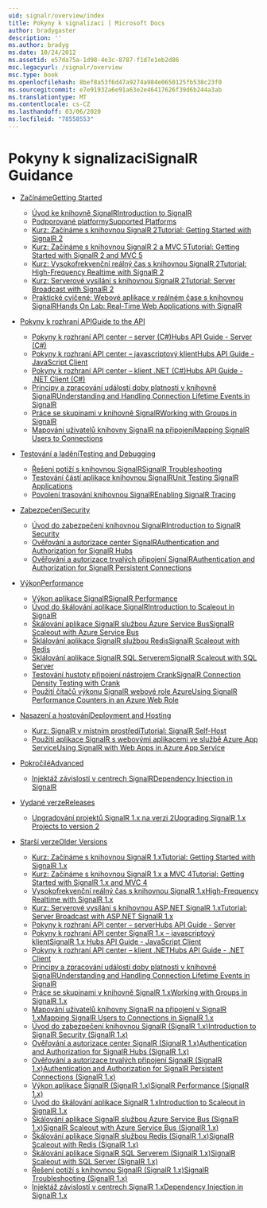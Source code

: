 ```yaml
---
uid: signalr/overview/index
title: Pokyny k signalizaci | Microsoft Docs
author: bradygaster
description: ''
ms.author: bradyg
ms.date: 10/24/2012
ms.assetid: e57da75a-1d98-4e3c-8787-f1d7e1eb2d86
msc.legacyurl: /signalr/overview
msc.type: book
ms.openlocfilehash: 8bef8a53f6d47a9274a984e0650125fb538c23f0
ms.sourcegitcommit: e7e91932a6e91a63e2e46417626f39d6b244a3ab
ms.translationtype: MT
ms.contentlocale: cs-CZ
ms.lasthandoff: 03/06/2020
ms.locfileid: "78558553"
---
```

# <a name="signalr-guidance"></a><span data-ttu-id="58a13-102">Pokyny k signalizaci</span><span class="sxs-lookup"><span data-stu-id="58a13-102">SignalR Guidance</span></span>

- [<span data-ttu-id="58a13-103">Začínáme</span><span class="sxs-lookup"><span data-stu-id="58a13-103">Getting Started</span></span>](getting-started/index.md)

    - [<span data-ttu-id="58a13-104">Úvod ke knihovně SignalR</span><span class="sxs-lookup"><span data-stu-id="58a13-104">Introduction to SignalR</span></span>](getting-started/introduction-to-signalr.md)
    - [<span data-ttu-id="58a13-105">Podporované platformy</span><span class="sxs-lookup"><span data-stu-id="58a13-105">Supported Platforms</span></span>](getting-started/supported-platforms.md)
    - [<span data-ttu-id="58a13-106">Kurz: Začínáme s knihovnou SignalR 2</span><span class="sxs-lookup"><span data-stu-id="58a13-106">Tutorial: Getting Started with SignalR 2</span></span>](getting-started/tutorial-getting-started-with-signalr.md)
    - [<span data-ttu-id="58a13-107">Kurz: Začínáme s knihovnou SignalR 2 a MVC 5</span><span class="sxs-lookup"><span data-stu-id="58a13-107">Tutorial: Getting Started with SignalR 2 and MVC 5</span></span>](getting-started/tutorial-getting-started-with-signalr-and-mvc.md)
    - [<span data-ttu-id="58a13-108">Kurz: Vysokofrekvenční reálný čas s knihovnou SignalR 2</span><span class="sxs-lookup"><span data-stu-id="58a13-108">Tutorial: High-Frequency Realtime with SignalR 2</span></span>](getting-started/tutorial-high-frequency-realtime-with-signalr.md)
    - [<span data-ttu-id="58a13-109">Kurz: Serverové vysílání s knihovnou SignalR 2</span><span class="sxs-lookup"><span data-stu-id="58a13-109">Tutorial: Server Broadcast with SignalR 2</span></span>](getting-started/tutorial-server-broadcast-with-signalr.md)
    - [<span data-ttu-id="58a13-110">Praktické cvičené: Webové aplikace v reálném čase s knihovnou SignalR</span><span class="sxs-lookup"><span data-stu-id="58a13-110">Hands On Lab: Real-Time Web Applications with SignalR</span></span>](getting-started/real-time-web-applications-with-signalr.md)
- [<span data-ttu-id="58a13-111">Pokyny k rozhraní API</span><span class="sxs-lookup"><span data-stu-id="58a13-111">Guide to the API</span></span>](guide-to-the-api/index.md)

    - [<span data-ttu-id="58a13-112">Pokyny k rozhraní API center – server (C#)</span><span class="sxs-lookup"><span data-stu-id="58a13-112">Hubs API Guide - Server (C#)</span></span>](guide-to-the-api/hubs-api-guide-server.md)
    - [<span data-ttu-id="58a13-113">Pokyny k rozhraní API center – javascriptový klient</span><span class="sxs-lookup"><span data-stu-id="58a13-113">Hubs API Guide - JavaScript Client</span></span>](guide-to-the-api/hubs-api-guide-javascript-client.md)
    - [<span data-ttu-id="58a13-114">Pokyny k rozhraní API center – klient .NET (C#)</span><span class="sxs-lookup"><span data-stu-id="58a13-114">Hubs API Guide - .NET Client (C#)</span></span>](guide-to-the-api/hubs-api-guide-net-client.md)
    - [<span data-ttu-id="58a13-115">Principy a zpracování událostí doby platnosti v knihovně SignalR</span><span class="sxs-lookup"><span data-stu-id="58a13-115">Understanding and Handling Connection Lifetime Events in SignalR</span></span>](guide-to-the-api/handling-connection-lifetime-events.md)
    - [<span data-ttu-id="58a13-116">Práce se skupinami v knihovně SignalR</span><span class="sxs-lookup"><span data-stu-id="58a13-116">Working with Groups in SignalR</span></span>](guide-to-the-api/working-with-groups.md)
    - [<span data-ttu-id="58a13-117">Mapování uživatelů knihovny SignalR na připojení</span><span class="sxs-lookup"><span data-stu-id="58a13-117">Mapping SignalR Users to Connections</span></span>](guide-to-the-api/mapping-users-to-connections.md)
- [<span data-ttu-id="58a13-118">Testování a ladění</span><span class="sxs-lookup"><span data-stu-id="58a13-118">Testing and Debugging</span></span>](testing-and-debugging/index.md)

    - [<span data-ttu-id="58a13-119">Řešení potíží s knihovnou SignalR</span><span class="sxs-lookup"><span data-stu-id="58a13-119">SignalR Troubleshooting</span></span>](testing-and-debugging/troubleshooting.md)
    - [<span data-ttu-id="58a13-120">Testování částí aplikace knihovnou SignalR</span><span class="sxs-lookup"><span data-stu-id="58a13-120">Unit Testing SignalR Applications</span></span>](testing-and-debugging/unit-testing-signalr-applications.md)
    - [<span data-ttu-id="58a13-121">Povolení trasování knihovnou SignalR</span><span class="sxs-lookup"><span data-stu-id="58a13-121">Enabling SignalR Tracing</span></span>](testing-and-debugging/enabling-signalr-tracing.md)
- [<span data-ttu-id="58a13-122">Zabezpečení</span><span class="sxs-lookup"><span data-stu-id="58a13-122">Security</span></span>](security/index.md)

    - [<span data-ttu-id="58a13-123">Úvod do zabezpečení knihovnou SignalR</span><span class="sxs-lookup"><span data-stu-id="58a13-123">Introduction to SignalR Security</span></span>](security/introduction-to-security.md)
    - [<span data-ttu-id="58a13-124">Ověřování a autorizace center SignalR</span><span class="sxs-lookup"><span data-stu-id="58a13-124">Authentication and Authorization for SignalR Hubs</span></span>](security/hub-authorization.md)
    - [<span data-ttu-id="58a13-125">Ověřování a autorizace trvalých připojení SignalR</span><span class="sxs-lookup"><span data-stu-id="58a13-125">Authentication and Authorization for SignalR Persistent Connections</span></span>](security/persistent-connection-authorization.md)
- [<span data-ttu-id="58a13-126">Výkon</span><span class="sxs-lookup"><span data-stu-id="58a13-126">Performance</span></span>](performance/index.md)

    - [<span data-ttu-id="58a13-127">Výkon aplikace SignalR</span><span class="sxs-lookup"><span data-stu-id="58a13-127">SignalR Performance</span></span>](performance/signalr-performance.md)
    - [<span data-ttu-id="58a13-128">Úvod do škálování aplikace SignalR</span><span class="sxs-lookup"><span data-stu-id="58a13-128">Introduction to Scaleout in SignalR</span></span>](performance/scaleout-in-signalr.md)
    - [<span data-ttu-id="58a13-129">Škálování aplikace SignalR službou Azure Service Bus</span><span class="sxs-lookup"><span data-stu-id="58a13-129">SignalR Scaleout with Azure Service Bus</span></span>](performance/scaleout-with-windows-azure-service-bus.md)
    - [<span data-ttu-id="58a13-130">Šklálování aplikace SignalR službou Redis</span><span class="sxs-lookup"><span data-stu-id="58a13-130">SignalR Scaleout with Redis</span></span>](performance/scaleout-with-redis.md)
    - [<span data-ttu-id="58a13-131">Šklálování aplikace SignalR SQL Serverem</span><span class="sxs-lookup"><span data-stu-id="58a13-131">SignalR Scaleout with SQL Server</span></span>](performance/scaleout-with-sql-server.md)
    - [<span data-ttu-id="58a13-132">Testování hustoty připojení nástrojem Crank</span><span class="sxs-lookup"><span data-stu-id="58a13-132">SignalR Connection Density Testing with Crank</span></span>](performance/signalr-connection-density-testing-with-crank.md)
    - [<span data-ttu-id="58a13-133">Použití čítačů výkonu SignalR webové role Azure</span><span class="sxs-lookup"><span data-stu-id="58a13-133">Using SignalR Performance Counters in an Azure Web Role</span></span>](performance/using-signalr-performance-counters-in-an-azure-web-role.md)
- [<span data-ttu-id="58a13-134">Nasazení a hostování</span><span class="sxs-lookup"><span data-stu-id="58a13-134">Deployment and Hosting</span></span>](deployment/index.md)

    - [<span data-ttu-id="58a13-135">Kurz: SignalR v místním prostředí</span><span class="sxs-lookup"><span data-stu-id="58a13-135">Tutorial: SignalR Self-Host</span></span>](deployment/tutorial-signalr-self-host.md)
    - [<span data-ttu-id="58a13-136">Použití aplikace SignalR s webovými aplikacemi ve službě Azure App Service</span><span class="sxs-lookup"><span data-stu-id="58a13-136">Using SignalR with Web Apps in Azure App Service</span></span>](deployment/using-signalr-with-azure-web-sites.md)
- [<span data-ttu-id="58a13-137">Pokročilé</span><span class="sxs-lookup"><span data-stu-id="58a13-137">Advanced</span></span>](advanced/index.md)

    - [<span data-ttu-id="58a13-138">Injektáž závislostí v centrech SignalR</span><span class="sxs-lookup"><span data-stu-id="58a13-138">Dependency Injection in SignalR</span></span>](advanced/dependency-injection.md)
- [<span data-ttu-id="58a13-139">Vydané verze</span><span class="sxs-lookup"><span data-stu-id="58a13-139">Releases</span></span>](releases/index.md)

    - [<span data-ttu-id="58a13-140">Upgradování projektů SignalR 1.x na verzi 2</span><span class="sxs-lookup"><span data-stu-id="58a13-140">Upgrading SignalR 1.x Projects to version 2</span></span>](releases/upgrading-signalr-1x-projects-to-20.md)
- [<span data-ttu-id="58a13-141">Starší verze</span><span class="sxs-lookup"><span data-stu-id="58a13-141">Older Versions</span></span>](older-versions/index.md)

    - [<span data-ttu-id="58a13-142">Kurz: Začínáme s knihovnou SignalR 1.x</span><span class="sxs-lookup"><span data-stu-id="58a13-142">Tutorial: Getting Started with SignalR 1.x</span></span>](older-versions/tutorial-getting-started-with-signalr.md)
    - [<span data-ttu-id="58a13-143">Kurz: Začínáme s knihovnou SignalR 1.x a MVC 4</span><span class="sxs-lookup"><span data-stu-id="58a13-143">Tutorial: Getting Started with SignalR 1.x and MVC 4</span></span>](older-versions/tutorial-getting-started-with-signalr-and-mvc-4.md)
    - [<span data-ttu-id="58a13-144">Vysokofrekvenční reálný čas s knihovnou SignalR 1.x</span><span class="sxs-lookup"><span data-stu-id="58a13-144">High-Frequency Realtime with SignalR 1.x</span></span>](older-versions/tutorial-high-frequency-realtime-with-signalr.md)
    - [<span data-ttu-id="58a13-145">Kurz: Serverové vysílání s knihovnou ASP.NET SignalR 1.x</span><span class="sxs-lookup"><span data-stu-id="58a13-145">Tutorial: Server Broadcast with ASP.NET SignalR 1.x</span></span>](older-versions/tutorial-server-broadcast-with-aspnet-signalr.md)
    - [<span data-ttu-id="58a13-146">Pokyny k rozhraní API center – server</span><span class="sxs-lookup"><span data-stu-id="58a13-146">Hubs API Guide - Server</span></span>](older-versions/signalr-1x-hubs-api-guide-server.md)
    - [<span data-ttu-id="58a13-147">Pokyny k rozhraní API center SignalR 1.x – javascriptový klient</span><span class="sxs-lookup"><span data-stu-id="58a13-147">SignalR 1.x Hubs API Guide - JavaScript Client</span></span>](older-versions/signalr-1x-hubs-api-guide-javascript-client.md)
    - [<span data-ttu-id="58a13-148">Pokyny k rozhraní API center – klient .NET</span><span class="sxs-lookup"><span data-stu-id="58a13-148">Hubs API Guide - .NET Client</span></span>](older-versions/signalr-1x-hubs-api-guide-net-client.md)
    - [<span data-ttu-id="58a13-149">Principy a zpracování událostí doby platnosti v knihovně SignalR</span><span class="sxs-lookup"><span data-stu-id="58a13-149">Understanding and Handling Connection Lifetime Events in SignalR</span></span>](older-versions/handling-connection-lifetime-events.md)
    - [<span data-ttu-id="58a13-150">Práce se skupinami v knihovně SignalR 1.x</span><span class="sxs-lookup"><span data-stu-id="58a13-150">Working with Groups in SignalR 1.x</span></span>](older-versions/working-with-groups.md)
    - [<span data-ttu-id="58a13-151">Mapování uživatelů knihovny SignalR na připojení v SignalR 1.x</span><span class="sxs-lookup"><span data-stu-id="58a13-151">Mapping SignalR Users to Connections in SignalR 1.x</span></span>](older-versions/mapping-users-to-connections.md)
    - [<span data-ttu-id="58a13-152">Úvod do zabezpečení knihovnou SignalR (SignalR 1.x)</span><span class="sxs-lookup"><span data-stu-id="58a13-152">Introduction to SignalR Security (SignalR 1.x)</span></span>](older-versions/introduction-to-security.md)
    - [<span data-ttu-id="58a13-153">Ověřování a autorizace center SignalR (SignalR 1.x)</span><span class="sxs-lookup"><span data-stu-id="58a13-153">Authentication and Authorization for SignalR Hubs (SignalR 1.x)</span></span>](older-versions/hub-authorization.md)
    - [<span data-ttu-id="58a13-154">Ověřování a autorizace trvalých připojení SignalR (SignalR 1.x)</span><span class="sxs-lookup"><span data-stu-id="58a13-154">Authentication and Authorization for SignalR Persistent Connections (SignalR 1.x)</span></span>](older-versions/persistent-connection-authorization.md)
    - [<span data-ttu-id="58a13-155">Výkon aplikace SignalR (SignalR 1.x)</span><span class="sxs-lookup"><span data-stu-id="58a13-155">SignalR Performance (SignalR 1.x)</span></span>](older-versions/signalr-performance.md)
    - [<span data-ttu-id="58a13-156">Úvod do škálování aplikace SignalR 1.x</span><span class="sxs-lookup"><span data-stu-id="58a13-156">Introduction to Scaleout in SignalR 1.x</span></span>](older-versions/scaleout-in-signalr.md)
    - [<span data-ttu-id="58a13-157">Škálování aplikace SignalR službou Azure Service Bus (SignalR 1.x)</span><span class="sxs-lookup"><span data-stu-id="58a13-157">SignalR Scaleout with Azure Service Bus (SignalR 1.x)</span></span>](older-versions/scaleout-with-windows-azure-service-bus.md)
    - [<span data-ttu-id="58a13-158">Škálování aplikace SignalR službou Redis (SignalR 1.x)</span><span class="sxs-lookup"><span data-stu-id="58a13-158">SignalR Scaleout with Redis (SignalR 1.x)</span></span>](older-versions/scaleout-with-redis.md)
    - [<span data-ttu-id="58a13-159">Škálování aplikace SignalR SQL Serverem (SignalR 1.x)</span><span class="sxs-lookup"><span data-stu-id="58a13-159">SignalR Scaleout with SQL Server (SignalR 1.x)</span></span>](older-versions/scaleout-with-sql-server.md)
    - [<span data-ttu-id="58a13-160">Řešení potíží s knihovnou SignalR (SignalR 1.x)</span><span class="sxs-lookup"><span data-stu-id="58a13-160">SignalR Troubleshooting (SignalR 1.x)</span></span>](older-versions/troubleshooting.md)
    - [<span data-ttu-id="58a13-161">Injektáž závislostí v centrech SignalR 1.x</span><span class="sxs-lookup"><span data-stu-id="58a13-161">Dependency Injection in SignalR 1.x</span></span>](older-versions/dependency-injection.md)
